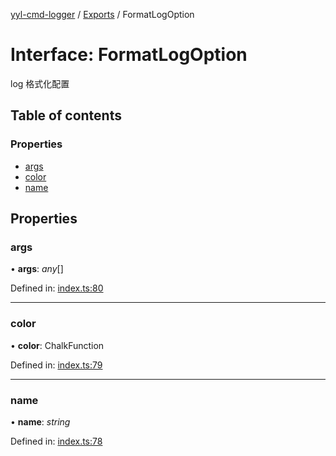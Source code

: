 [yyl-cmd-logger](../README.md) / [Exports](../modules.md) / FormatLogOption

# Interface: FormatLogOption

log 格式化配置

## Table of contents

### Properties

- [args](formatlogoption.md#args)
- [color](formatlogoption.md#color)
- [name](formatlogoption.md#name)

## Properties

### args

• **args**: *any*[]

Defined in: [index.ts:80](https://github.com/jackness1208/yyl-cmd-logger/blob/30914cf/src/index.ts#L80)

___

### color

• **color**: ChalkFunction

Defined in: [index.ts:79](https://github.com/jackness1208/yyl-cmd-logger/blob/30914cf/src/index.ts#L79)

___

### name

• **name**: *string*

Defined in: [index.ts:78](https://github.com/jackness1208/yyl-cmd-logger/blob/30914cf/src/index.ts#L78)
